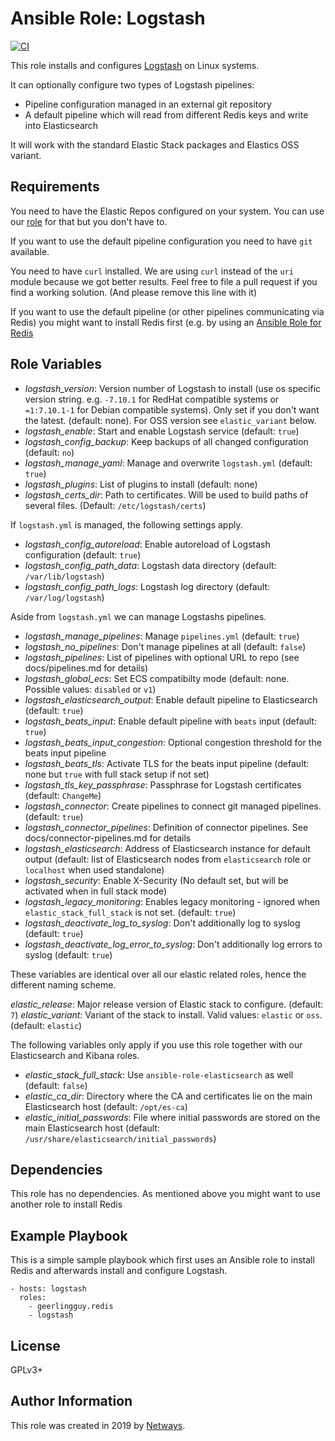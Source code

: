 Ansible Role: Logstash
=========

[![CI](https://github.com/NETWAYS/ansible-role-logstash/workflows/Molecule%20Test/badge.svg?event=push)](https://github.com/NETWAYS/ansible-role-logstash/workflows/Molecule%20Test/badge.svg)

This role installs and configures [Logstash](https://www.elastic.co/products/logstash) on Linux systems.

It can optionally configure two types of Logstash pipelines:
* Pipeline configuration managed in an external git repository
* A default pipeline which will read from different Redis keys and write into Elasticsearch

It will work with the standard Elastic Stack packages and Elastics OSS variant.

Requirements
------------

You need to have the Elastic Repos configured on your system. You can use our [role](https://github.com/widhalmt/ansible-role-elastic-repos) for that but you don't have to.

If you want to use the default pipeline configuration you need to have `git` available.

You need to have `curl` installed. We are using `curl` instead of the `uri` module because we got better results. Feel free to file a pull request if you find a working solution. (And please remove this line with it)

If you want to use the default pipeline (or other pipelines communicating via Redis) you might want to install Redis first (e.g. by using an [Ansible Role for Redis](https://galaxy.ansible.com/geerlingguy/redis)

Role Variables
--------------

* *logstash_version*: Version number of Logstash to install (use os specific version string. e.g. `-7.10.1` for RedHat compatible systems or `=1:7.10.1-1` for Debian compatible systems). Only set if you don't want the latest. (default: none). For OSS version see `elastic_variant` below.
* *logstash_enable*: Start and enable Logstash service (default: `true`)
* *logstash_config_backup*: Keep backups of all changed configuration (default: `no`)
* *logstash_manage_yaml*: Manage and overwrite `logstash.yml` (default: `true`)
* *logstash_plugins*: List of plugins to install (default: none)
* *logstash_certs_dir*: Path to certificates. Will be used to build paths of several files. (Default: `/etc/logstash/certs`)

If `logstash.yml` is managed, the following settings apply.

* *logstash_config_autoreload*: Enable autoreload of Logstash configuration (default: `true`)
* *logstash_config_path_data*: Logstash data directory (default: `/var/lib/logstash`)
* *logstash_config_path_logs*: Logstash log directory (default: `/var/log/logstash`)

Aside from `logstash.yml` we can manage Logstashs pipelines.

* *logstash_manage_pipelines*: Manage `pipelines.yml` (default: `true`)
* *logstash_no_pipelines*: Don't manage pipelines at all (default: `false`)
* *logstash_pipelines*: List of pipelines with optional URL to repo (see docs/pipelines.md for details)
* *logstash_global_ecs*: Set ECS compatibilty mode (default: none. Possible values: `disabled` or `v1`)
* *logstash_elasticsearch_output*: Enable default pipeline to Elasticsearch (default: `true`)
* *logstash_beats_input*: Enable default pipeline with `beats` input (default: `true`)
* *logstash_beats_input_congestion*: Optional congestion threshold for the beats input pipeline
* *logstash_beats_tls*: Activate TLS for the beats input pipeline (default: none but `true` with full stack setup if not set)
* *logstash_tls_key_passphrase*: Passphrase for Logstash certificates (default: `ChangeMe`)
* *logstash_connector*: Create pipelines to connect git managed pipelines. (default: `true`)
* *logstash_connector_pipelines*: Definition of connector pipelines. See docs/connector-pipelines.md for details
* *logstash_elasticsearch*: Address of Elasticsearch instance for default output (default: list of Elasticsearch nodes from `elasticsearch` role or `localhost` when used standalone)
* *logstash_security*: Enable X-Security (No default set, but will be activated when in full stack mode)
* *logstash_legacy_monitoring*: Enables legacy monitoring - ignored when `elastic_stack_full_stack` is not set. (default: `true`)
* *logstash_deactivate_log_to_syslog*: Don't additionally log to syslog (default: `true`)
* *logstash_deactivate_log_error_to_syslog*: Don't additionally log errors to syslog (default: `true`)

These variables are identical over all our elastic related roles, hence the different naming scheme.

*elastic_release*: Major release version of Elastic stack to configure. (default: `7`)
*elastic_variant*: Variant of the stack to install. Valid values: `elastic` or `oss`. (default: `elastic`)

The following variables only apply if you use this role together with our Elasticsearch and Kibana roles.

* *elastic_stack_full_stack*: Use `ansible-role-elasticsearch` as well (default: `false`)
* *elastic_ca_dir*: Directory where the CA and certificates lie on the main Elasticsearch host (default: `/opt/es-ca`)
* *elastic_initial_passwords*: File where initial passwords are stored on the main Elasticsearch host (default: `/usr/share/elasticsearch/initial_passwords`)

Dependencies
------------

This role has no dependencies. As mentioned above you might want to use another role to install Redis

Example Playbook
----------------

This is a simple sample playbook which first uses an Ansible role to install Redis and afterwards install and configure Logstash.

    - hosts: logstash
      roles:
        - geerlingguy.redis
        - logstash


License
-------

GPLv3+

Author Information
------------------

This role was created in 2019 by [Netways](https://www.netways.de/).
